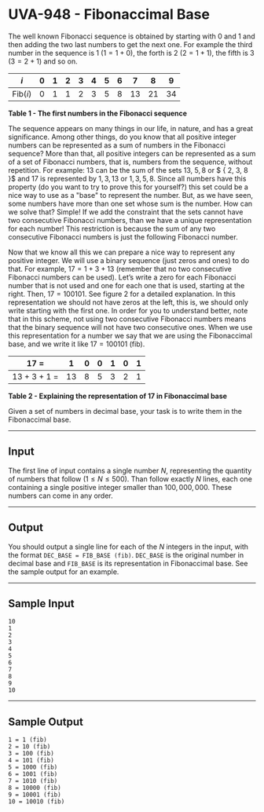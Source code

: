 # UVA-948 - Fibonaccimal Base

The well known Fibonacci sequence is obtained by starting with $0$ and $1$ and then adding the two last numbers to get the next one. For example the third number in the sequence is $1$ ($1 = 1 + 0$), the forth is $2$ ($2 = 1 + 1$), the fifth is $3$ ($3 = 2 + 1$) and so on.

| $i$ | $0$ | $1$ | $2$ | $3$ | $4$ | $5$ | $6$ | $7$ | $8$ | $9$ |
|---|---|---|---|---|---|---|---|---|---|---|
| $\mathrm{Fib}(i)$ | $0$ | $1$ | $1$ | $2$ | $3$ | $5$ | $8$ | $13$ | $21$ | $34$ |

**Table 1 - The first numbers in the Fibonacci sequence**

The sequence appears on many things in our life, in nature, and has a great significance. Among other things, do you know that all positive integer numbers can be represented as a sum of numbers in the Fibonacci sequence? More than that, all positive integers can be represented as a sum of a set of Fibonacci numbers, that is, numbers from the sequence, without repetition. For example: $13$ can be the sum of the sets ${ 13 }$, ${ 5, 8 }$ or $ { 2, 3, 8 }$ and $17$ is represented by ${ 1, 3, 13 }$ or ${ 1, 3, 5, 8 }$. Since all numbers have this property (do you want to try to prove this for yourself?) this set could be a nice way to use as a "base" to represent the number. But, as we have seen, some numbers have more than one set whose sum is the number. How can we solve that? Simple! If we add the constraint that the sets cannot have two consecutive Fibonacci numbers, than we have a unique representation for each number! This restriction is because the sum of any two consecutive Fibonacci numbers is just the following Fibonacci number.

Now that we know all this we can prepare a nice way to represent any positive integer. We will use a binary sequence (just zeros and ones) to do that. For example, $17 = 1 + 3 + 13$ (remember that no two consecutive Fibonacci numbers can be used). Let’s write a zero for each Fibonacci number that is not used and one for each one that is used, starting at the right. Then, $17 = 100101$. See figure 2 for a detailed explanation. In this representation we should not have zeros at the left, this is, we should only write starting with the first one. In order for you to understand better, note that in this scheme, not using two consecutive Fibonacci numbers means that the binary sequence will not have two consecutive ones. When we use this representation for a number we say that we are using the Fibonaccimal base, and we write it like $17 = 100101$ (fib).


| 17 = | 1 | 0 | 0 | 1 | 0 | 1 |
|---|---|---|---|---|---|---|
| 13 + 3 + 1 = | 13 | 8 | 5 | 3 | 2 | 1 |

**Table 2 - Explaining the representation of $17$ in Fibonaccimal base**

Given a set of numbers in decimal base, your task is to write them in the Fibonaccimal base.

---
## Input

The first line of input contains a single number $N$, representing the quantity of numbers that follow
($1 \le N \le 500$). Than follow exactly $N$ lines, each one containing a single positive integer smaller than $100,000,000$. These numbers can come in any order.

---
## Output

You should output a single line for each of the $N$ integers in the input, with the format `DEC_BASE = FIB_BASE (fib)`. `DEC_BASE` is the original number in decimal base and `FIB_BASE` is its representation in Fibonaccimal base. See the sample output for an example.

---
## Sample Input

```
10
1
2
3
4
5
6
7
8
9
10
```

---
## Sample Output

```
1 = 1 (fib)
2 = 10 (fib)
3 = 100 (fib)
4 = 101 (fib)
5 = 1000 (fib)
6 = 1001 (fib)
7 = 1010 (fib)
8 = 10000 (fib)
9 = 10001 (fib)
10 = 10010 (fib)
```